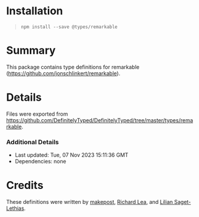 # Installation
> `npm install --save @types/remarkable`

# Summary
This package contains type definitions for remarkable (https://github.com/jonschlinkert/remarkable).

# Details
Files were exported from https://github.com/DefinitelyTyped/DefinitelyTyped/tree/master/types/remarkable.

### Additional Details
 * Last updated: Tue, 07 Nov 2023 15:11:36 GMT
 * Dependencies: none

# Credits
These definitions were written by [makepost](https://github.com/makepost), [Richard Lea](https://github.com/chigix), and [Lilian Saget-Lethias](https://github.com/bios21).
